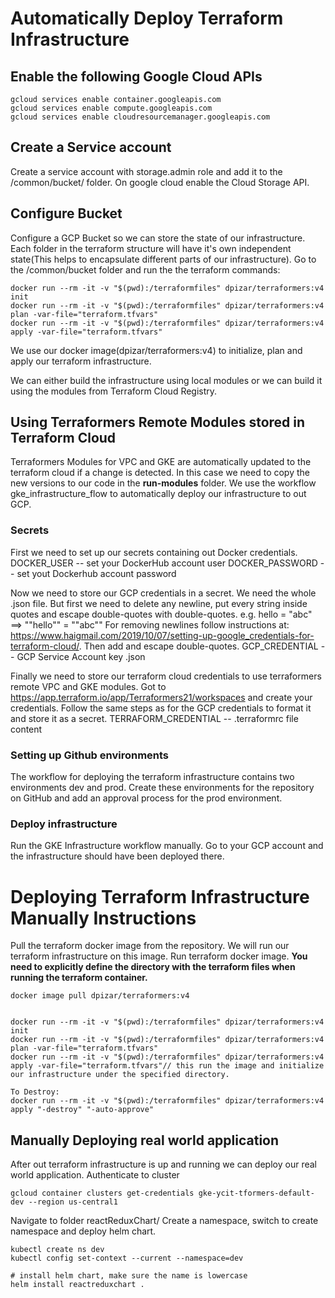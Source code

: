 # Automatically Deploy Terraform Infrastructure

## Enable the following Google Cloud APIs
```
gcloud services enable container.googleapis.com
gcloud services enable compute.googleapis.com 
gcloud services enable cloudresourcemanager.googleapis.com
```

## Create a Service account
Create a service account with storage.admin role and add it to the /common/bucket/ folder. On google cloud enable the Cloud Storage API.

## Configure Bucket
Configure a GCP Bucket so we can store the state of our infrastructure. Each folder in the terraform structure will have it's own independent state(This helps to encapsulate different parts of our infrastructure).
Go to the /common/bucket folder and run the the terraform commands:
```
docker run --rm -it -v "$(pwd):/terraformfiles" dpizar/terraformers:v4 init
docker run --rm -it -v "$(pwd):/terraformfiles" dpizar/terraformers:v4 plan -var-file="terraform.tfvars"
docker run --rm -it -v "$(pwd):/terraformfiles" dpizar/terraformers:v4 apply -var-file="terraform.tfvars"
```
We use our docker image(dpizar/terraformers:v4) to initialize, plan and apply our terraform infrastructure.

We can either build the infrastructure using local modules or we can build it using the modules from Terraform Cloud Registry.

## Using Terraformers Remote Modules stored in Terraform Cloud
Terraformers Modules for VPC and GKE are automatically updated to the terraform cloud if a change is detected. In this case we need to copy the new versions to our code in the **run-modules** folder.
We use the workflow gke_infrastructure_flow to automatically deploy our infrastructure to out GCP. 
### Secrets
First we need to set up our secrets containing out Docker credentials.
DOCKER_USER -- set your DockerHub account user
DOCKER_PASSWORD -- set yout Dockerhub account password

Now we need to store our GCP credentials in a secret. We need the whole .json file. But first we need to delete any newline, put every string inside quotes and escape double-quotes with double-quotes. e.g. hello = "abc"  ==> ""hello"" = ""abc""
For removing newlines follow instructions at: https://www.haigmail.com/2019/10/07/setting-up-google_credentials-for-terraform-cloud/.
Then add and escape double-quotes.
GCP_CREDENTIAL -- GCP Service Account key .json

Finally we need to store our terraform cloud credentials to use terraformers remote VPC and GKE modules. Got to https://app.terraform.io/app/Terraformers21/workspaces and create your credentials. Follow the same steps as for the GCP credentials to format it and store it as a secret.
TERRAFORM_CREDENTIAL -- .terraformrc file content

### Setting up Github environments
The workflow for deploying the terraform infrastructure contains two environments dev and prod. Create these environments for the repository on GitHub and add an approval process for the prod environment.

### Deploy infrastructure
Run the GKE Infrastructure workflow manually. 
Go to your GCP account and the infrastructure should have been deployed there.


# Deploying Terraform Infrastructure Manually Instructions
Pull the terraform docker image from the repository. We will run our terraform infrastructure on this image.
Run terraform docker image. **You need to explicitly define the directory with the terraform files when running the terraform container.**
```
docker image pull dpizar/terraformers:v4


docker run --rm -it -v "$(pwd):/terraformfiles" dpizar/terraformers:v4 init
docker run --rm -it -v "$(pwd):/terraformfiles" dpizar/terraformers:v4 plan -var-file="terraform.tfvars"
docker run --rm -it -v "$(pwd):/terraformfiles" dpizar/terraformers:v4 apply -var-file="terraform.tfvars"// this run the image and initialize our infrastructure under the specified directory.

To Destroy:
docker run --rm -it -v "$(pwd):/terraformfiles" dpizar/terraformers:v4 apply "-destroy" "-auto-approve"

```

## Manually Deploying real world application
After out terraform infrastructure is up and running we can deploy our real world application.
Authenticate to cluster 
```
gcloud container clusters get-credentials gke-ycit-tformers-default-dev --region us-central1 
```

Navigate to folder reactReduxChart/
Create a namespace, switch to create namespace and deploy helm chart.
```
kubectl create ns dev
kubectl config set-context --current --namespace=dev

# install helm chart, make sure the name is lowercase
helm install reactreduxchart .
```